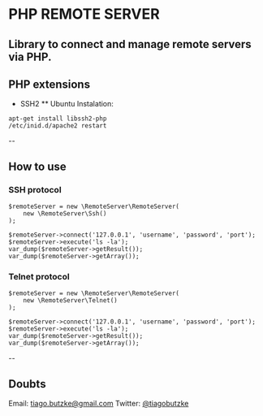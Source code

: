 PHP REMOTE SERVER
=======

Library to connect and manage remote servers via PHP.
--

## PHP extensions
* SSH2
** Ubuntu Instalation: 
```
apt-get install libssh2-php
/etc/inid.d/apache2 restart
```
--

## How to use

### SSH protocol
```
$remoteServer = new \RemoteServer\RemoteServer(
    new \RemoteServer\Ssh()
);

$remoteServer->connect('127.0.0.1', 'username', 'password', 'port');
$remoteServer->execute('ls -la');
var_dump($remoteServer->getResult());
var_dump($remoteServer->getArray());
```
### Telnet protocol
```
$remoteServer = new \RemoteServer\RemoteServer(
    new \RemoteServer\Telnet()
);

$remoteServer->connect('127.0.0.1', 'username', 'password', 'port');
$remoteServer->execute('ls -la');
var_dump($remoteServer->getResult());
var_dump($remoteServer->getArray());
```

--
## Doubts
Email: tiago.butzke@gmail.com
Twitter: [@tiagobutzke](http://twitter.com/tiagobutzke "@tiagobutzke")
